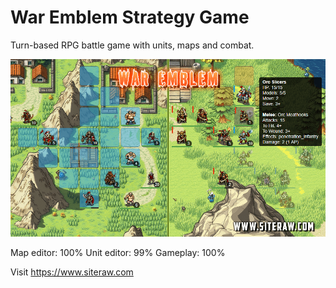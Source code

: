 # War Emblem Strategy Game

Turn-based RPG battle game with units, maps and combat.

![Screenshot of War Emblem Strategy Game](https://raw.githubusercontent.com/SiteRaw/War-Emblem/refs/heads/main/war-emblem-game.png)

Map editor: 100%
Unit editor: 99%
Gameplay: 100%

Visit https://www.siteraw.com
